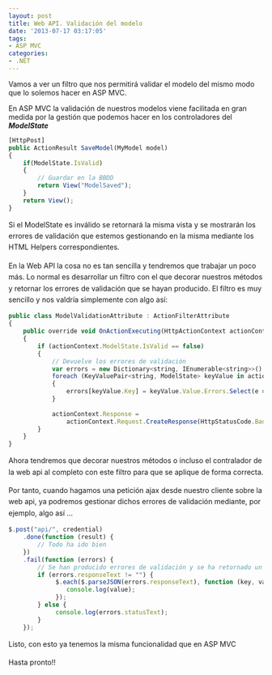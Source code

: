 ```yaml
---
layout: post
title: Web API. Validación del modelo
date: '2013-07-17 03:17:05'
tags:
- ASP MVC
categories:
- .NET
---
```



Vamos a ver un filtro que nos permitirá validar el modelo del mismo modo que lo solemos hacer en ASP MVC.

En ASP MVC la validación de nuestros modelos viene facilitada en gran medida por la gestión que podemos hacer en los controladores del ***ModelState***

```javascript
[HttpPost]
public ActionResult SaveModel(MyModel model)
{
    if(ModelState.IsValid)
    {
        // Guardar en la BBDD
        return View("ModelSaved");
    }
    return View();
}
```

<span style="font-size: 1em; line-height: 1.6em;">Si el ModelState es inválido se retornará la misma vista y se mostrarán los errores de validación que estemos gestionando en la misma mediante los HTML Helpers correspondientes.</span>

<span style="font-size: 1em; line-height: 1.6em;">En la Web API la cosa no es tan sencilla y tendremos que trabajar un poco más. Lo normal es desarrollar un filtro con el que decorar nuestros métodos y retornar los errores de validación que se hayan producido. El filtro es muy sencillo y nos valdría simplemente con algo así:</span>

```javascript
public class ModelValidationAttribute : ActionFilterAttribute
{
    public override void OnActionExecuting(HttpActionContext actionContext)
    {
        if (actionContext.ModelState.IsValid == false)
        {
            // Devuelve los errores de validación
            var errors = new Dictionary<string, IEnumerable<string>>();
            foreach (KeyValuePair<string, ModelState> keyValue in actionContext.ModelState)
            {
                errors[keyValue.Key] = keyValue.Value.Errors.Select(e => e.ErrorMessage);
            }
 
            actionContext.Response =
                actionContext.Request.CreateResponse(HttpStatusCode.BadRequest, errors);
        }
    }
}
```

<span style="font-size: 1em; line-height: 1.6em;">Ahora tendremos que decorar nuestros métodos o incluso el contralador de la web api al completo con este filtro para que se aplique de forma correcta.</span>

<span style="font-size: 1em; line-height: 1.6em;">Por tanto, cuando hagamos una petición ajax desde nuestro cliente sobre la web api, ya podremos gestionar dichos errores de validación mediante, <span>por ejemplo, </span>algo así …</span><span style="font-size: 1em; line-height: 1.6em;"></span>

```javascript
$.post("api/", credential)
	.done(function (result) {
        // Todo ha ido bien
	})
	.fail(function (errors) {
	    // Se han producido errores de validación y se ha retornado un 400. Bad request con los errores
        if (errors.responseText != "") {
             $.each($.parseJSON(errors.responseText), function (key, value) {
                console.log(value);
             });
        } else {
             console.log(errors.statusText);
        }
	});
```

<span style="font-size: 1em; line-height: 1.6em;">Listo, con esto ya tenemos la misma funcionalidad que en ASP MVC</span>

<span style="font-size: 1em; line-height: 1.6em;">Hasta pronto!!</span>


